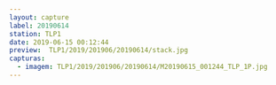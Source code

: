 ```yaml
---
layout: capture
label: 20190614
station: TLP1
date: 2019-06-15 00:12:44
preview:  TLP1/2019/201906/20190614/stack.jpg
capturas:
  - imagem: TLP1/2019/201906/20190614/M20190615_001244_TLP_1P.jpg
---
```

